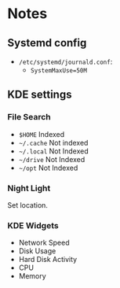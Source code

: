 # Notes

## Systemd config

- `/etc/systemd/journald.conf`:
  - `SystemMaxUse=50M`

## KDE settings

### File Search

- `$HOME` Indexed
- `~/.cache` Not indexed
- `~/.local` Not Indexed
- `~/drive` Not Indexed
- `~/opt` Not Indexed

### Night Light

Set location.

### KDE Widgets

- Network Speed
- Disk Usage
- Hard Disk Activity
- CPU
- Memory
